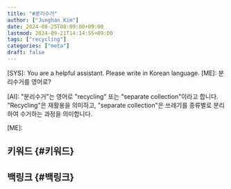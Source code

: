 ```yaml
---
title: "#분리수거"
author: ["Junghan Kim"]
date: 2024-08-25T08:09:00+09:00
lastmod: 2024-09-21T14:14:55+09:00
tags: ["recycling"]
categories: ["meta"]
draft: false
---
```


<div class="ai">

[SYS]: You are a helpful assistant. Please write in Korean language. [ME]: 분리수거를 영어로?

[AI]: "분리수거"는 영어로 "recycling" 또는 "separate collection"이라고 합니다. "Recycling"은 재활용을 의미하고, "separate collection"은 쓰레기를 종류별로 분리하여 수거하는 과정을 의미합니다.

[ME]:

</div>


## 키워드 {#키워드}


## 백링크 {#백링크}
